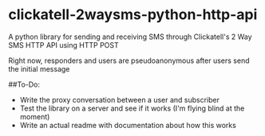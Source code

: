 # clickatell-2waysms-python-http-api
A python library for sending and receiving SMS through Clickatell's 2 Way SMS HTTP API using HTTP POST

Right now, responders and users are pseudoanonymous after users send the initial message

##To-Do:
* Write the proxy conversation between a user and subscriber
* Test the library on a server and see if it works (I'm flying blind at the moment)
* Write an actual readme with documentation about how this works

